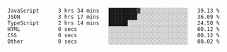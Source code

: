 <!--START_SECTION:waka-->

```text
JavaScript      3 hrs 34 mins   █████████▓░░░░░░░░░░░░░░░   39.13 %
JSON            3 hrs 17 mins   █████████░░░░░░░░░░░░░░░░   36.09 %
TypeScript      2 hrs 14 mins   ██████░░░░░░░░░░░░░░░░░░░   24.50 %
HTML            0 secs          ░░░░░░░░░░░░░░░░░░░░░░░░░   00.12 %
CSS             0 secs          ░░░░░░░░░░░░░░░░░░░░░░░░░   00.12 %
Other           0 secs          ░░░░░░░░░░░░░░░░░░░░░░░░░   00.02 %
```

<!--END_SECTION:waka-->


<!--
**Leorio21/Leorio21** is a ✨ _special_ ✨ repository because its `README.md` (this file) appears on your GitHub profile.

Here are some ideas to get you started:

- 🔭 I’m currently working on ...
- 🌱 I’m currently learning ...
- 👯 I’m looking to collaborate on ...
- 🤔 I’m looking for help with ...
- 💬 Ask me about ...
- 📫 How to reach me: ...
- 😄 Pronouns: ...
- ⚡ Fun fact: ...
-->
